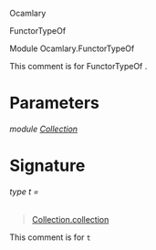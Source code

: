 Ocamlary

FunctorTypeOf

Module Ocamlary.FunctorTypeOf

This comment is for FunctorTypeOf .

# Parameters

<a id="argument-1-Collection"></a>

###### module [Collection](Ocamlary.FunctorTypeOf.argument-1-Collection.md)

# Signature

<a id="type-t"></a>

###### type t =

> [Collection.collection](Ocamlary.FunctorTypeOf.argument-1-Collection.md#type-collection)


This comment is for `t`